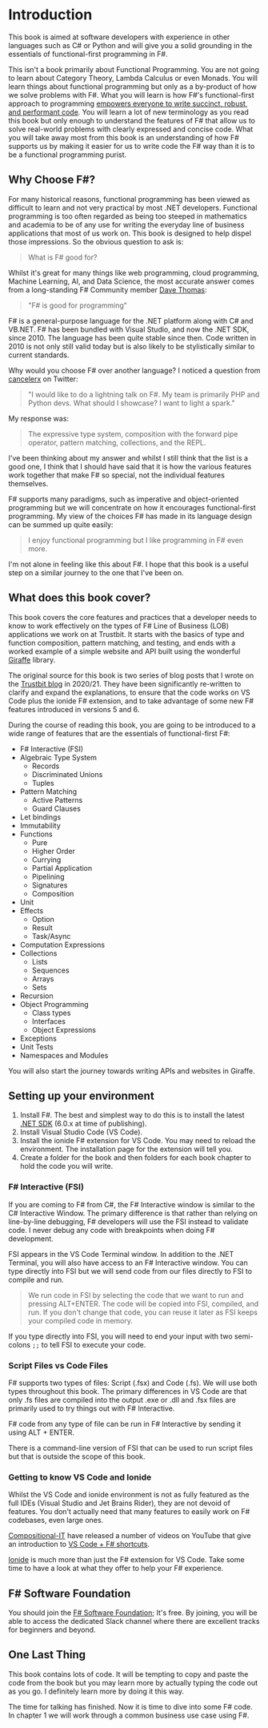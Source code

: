 # Introduction

This book is aimed at software developers with experience in other languages such as C# or Python and will give you a solid grounding in the essentials of functional-first programming in F#. 

This isn't a book primarily about Functional Programming. You are not going to learn about Category Theory, Lambda Calculus or even Monads. You will learn things about functional programming but only as a by-product of how we solve problems with F#. What you will learn is how F#'s functional-first approach to programming [empowers everyone to write succinct, robust, and performant code](<https://fsharp.org/>). You will learn a lot of new terminology as you read this book but only enough to understand the features of F# that allow us to solve real-world problems with clearly expressed and concise code. What you will take away most from this book is an understanding of how F# supports us by making it easier for us to write code the F# way than it is to be a functional programming purist.

## Why Choose F#?

For many historical reasons, functional programming has been viewed as difficult to learn and not very practical by most .NET developers. Functional programming is too often regarded as being too steeped in mathematics and academia to be of any use for writing the everyday line of business applications that most of us work on. This book is designed to help dispel those impressions. So the obvious question to ask is:

> What is F# good for?

Whilst it's great for many things like web programming, cloud programming, Machine Learning, AI, and Data Science, the most accurate answer comes from a long-standing F# Community member [Dave Thomas](<https://twitter.com/7sharp9_>):

>  "F# is good for programming"

F# is a general-purpose language for the .NET platform along with C# and VB.NET. F# has been bundled with Visual Studio, and now the .NET SDK, since 2010. The language has been quite stable since then. Code written in 2010 is not only still valid today but is also likely to be stylistically similar to current standards.

Why would you choose F# over another language? I noticed a question from [cancelerx](<https://twitter.com/ndy40>) on Twitter:

> "I would like to do a lightning talk on F#. My team is primarily PHP and Python devs. What should I showcase?  I want to light a spark."

My response was:

> The expressive type system, composition with the forward pipe operator, pattern matching, collections, and the REPL.

I've been thinking about my answer and whilst I still think that the list is a good one, I think that I should have said that it is how the various features work together that make F# so special, not the individual features themselves.

F# supports many paradigms, such as imperative and object-oriented programming but we will concentrate on how it encourages functional-first programming. My view of the choices F# has made in its language design can be summed up quite easily:

> I enjoy functional programming but I like programming in F# even more.

I'm not alone in feeling like this about F#. I hope that this book is a useful step on a similar journey to the one that I've been on.

## What does this book cover?

This book covers the core features and practices that a developer needs to know to work effectively on the types of F# Line of Business (LOB) applications we work on at Trustbit. It starts with the basics of type and function composition, pattern matching, and testing, and ends with a worked example of a simple website and API built using the wonderful [Giraffe](<https://github.com/giraffe-fsharp/Giraffe>) library.

The original source for this book is two series of blog posts that I wrote on the [Trustbit blog](<https://trustbit.tech/blog>) in 2020/21. They have been significantly re-written to clarify and expand the explanations, to ensure that the code works on VS Code plus the ionide F# extension, and to take advantage of some new F# features introduced in versions 5 and 6. 

During the course of reading this book, you are going to be introduced to a wide range of features that are the essentials of functional-first F#:

- F# Interactive (FSI)
- Algebraic Type System
  - Records
  - Discriminated Unions
  - Tuples
- Pattern Matching
  - Active Patterns
  - Guard Clauses
- Let bindings
- Immutability
- Functions
  - Pure
  - Higher Order
  - Currying
  - Partial Application
  - Pipelining
  - Signatures
  - Composition
- Unit
- Effects
  - Option
  - Result
  - Task/Async
- Computation Expressions
- Collections
  - Lists
  - Sequences
  - Arrays
  - Sets
- Recursion
- Object Programming
  - Class types
  - Interfaces
  - Object Expressions
- Exceptions
- Unit Tests
- Namespaces and Modules

You will also start the journey towards writing APIs and websites in Giraffe.

## Setting up your environment

1. Install F#. The best and simplest way to do this is to install the latest [.NET SDK](<https://dotnet.microsoft.com/download>) (6.0.x at time of publishing).
1. Install Visual Studio Code (VS Code).
1. Install the ionide F# extension for VS Code. You may need to reload the environment. The installation page for the extension will tell you.
1. Create a folder for the book and then folders for each book chapter to hold the code you will write.

### F# Interactive (FSI)

If you are coming to F# from C#, the F# Interactive window is similar to the C# Interactive Window. The primary difference is that rather than relying on line-by-line debugging, F# developers will use the FSI instead to validate code. I never debug any code with breakpoints when doing F# development. 

FSI appears in the VS Code Terminal window. In addition to the .NET Terminal, you will also have access to an F# Interactive window. You can type directly into FSI but we will send code from our files directly to FSI to compile and run. 

> We run code in FSI by selecting the code that we want to run and pressing ALT+ENTER. The code will be copied into FSI, compiled, and run. If you don't change that code, you can reuse it later as FSI keeps your compiled code in memory.

If you type directly into FSI, you will need to end your input with two semi-colons ```;;``` to tell FSI to execute your code.

### Script Files vs Code Files

F# supports two types of files: Script (.fsx) and Code (.fs). We will use both types throughout this book. The primary differences in VS Code are that only .fs files are compiled into the output .exe or .dll and .fsx files are primarily used to try things out with F# Interactive. 

F# code from any type of file can be run in F# Interactive by sending it using ALT + ENTER.

There is a command-line version of FSI that can be used to run script files but that is outside the scope of this book.

### Getting to know VS Code and Ionide

Whilst the VS Code and ionide environment is not as fully featured as the full IDEs (Visual Studio and Jet Brains Rider), they are not devoid of features. You don't actually need that many features to easily work on F# codebases, even large ones.

[Compositional-IT](<https://www.compositional-it.com/>) have released a number of videos on YouTube that give an introduction to [VS Code + F# shortcuts](<https://www.youtube.com/playlist?list=PLlzAi3ycg2x27lPUwp3Z-M2m44n681cED>).

[Ionide](<https://ionide.io/index.html>) is much more than just the F# extension for VS Code. Take some time to have a look at what they offer to help your F# experience.

## F# Software Foundation

You should join the [F# Software Foundation](<https://foundation.fsharp.org/join>); It's free. By joining, you will be able to access the dedicated Slack channel where there are excellent tracks for beginners and beyond.

## One Last Thing

This book contains lots of code. It will be tempting to copy and paste the code from the book but you may learn more by actually typing the code out as you go. I definitely learn more by doing it this way. 

The time for talking has finished. Now it is time to dive into some F# code. In chapter 1 we will work through a common business use case using F#.
